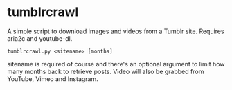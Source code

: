 # tumblrcrawl

A simple script to download images and videos from a Tumblr site. Requires aria2c and youtube-dl.

```
tumblrcrawl.py <sitename> [months]
```

sitename is required of course and there's an optional argument to limit how many months back to retrieve posts.  Video will also be grabbed from YouTube, Vimeo and Instagram.
